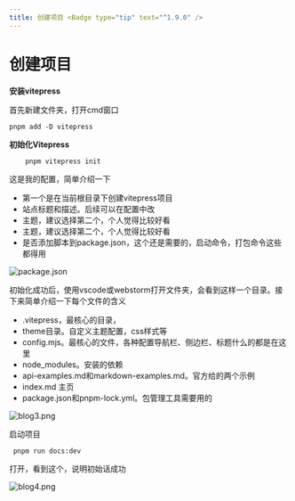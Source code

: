 ```yaml
---
title: 创建项目 <Badge type="tip" text="^1.9.0" />
---
```


# 创建项目 <Badge type="tip" text="^1.9.0" />

**安装vitepress**

首先新建文件夹，打开cmd窗口

```pnpm
pnpm add -D vitepress

```

**初始化Vitepress**

```pnpm
    pnpm vitepress init
```

这是我的配置，简单介绍一下

* 第一个是在当前根目录下创建vitepress项目
* 站点标题和描述。后续可以在配置中改
* 主题，建议选择第二个，个人觉得比较好看
* 主题，建议选择第二个，个人觉得比较好看
* 是否添加脚本到package.json，这个还是需要的，启动命令，打包命令这些都得用

![package.json](https://img.picui.cn/free/2024/09/07/66dc6b270c35a.png)

初始化成功后，使用vscode或webstorm打开文件夹，会看到这样一个目录。接下来简单介绍一下每个文件的含义

* .vitepress，最核心的目录，
* theme目录。自定义主题配置，css样式等
* config.mjs。最核心的文件，各种配置导航栏、侧边栏、标题什么的都是在这里
* node_modules。安装的依赖
* api-examples.md和markdown-examples.md。官方给的两个示例
* index.md 主页
* package.json和pnpm-lock.yml。包管理工具需要用的

![blog3.png](https://img.picui.cn/free/2024/09/07/66dc6e0708d23.png)

启动项目

```pnpm
 pnpm run docs:dev
```
打开，看到这个，说明初始话成功

![blog4.png](https://img.picui.cn/free/2024/09/07/66dc6e371acbc.png)

